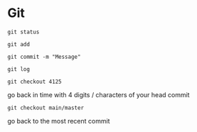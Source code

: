 # Git

```
git status
```

```
git add
```

```
git commit -m "Message"
```

```
git log
```

```
git checkout 4125
```

go back in time with 4 digits / characters of your head commit

```
git checkout main/master
```

go back to the most recent commit
